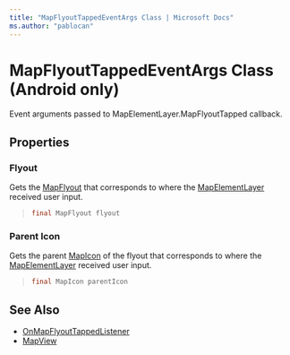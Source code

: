 ```yaml
---
title: "MapFlyoutTappedEventArgs Class | Microsoft Docs"
ms.author: "pablocan"
---
```


# MapFlyoutTappedEventArgs Class (Android only)

Event arguments passed to MapElementLayer.MapFlyoutTapped callback.

## Properties

### Flyout

Gets the [MapFlyout](../MapFlyout-class.md) that corresponds to where the [MapElementLayer](../MapElementLayer-class.md) received user input.

>```java
> final MapFlyout flyout
>```

### Parent Icon

Gets the parent [MapIcon](../MapIcon-class.md) of the flyout that corresponds to where the [MapElementLayer](../MapElementLayer-class.md) received user input.

>```java
> final MapIcon parentIcon
>```

## See Also

* [OnMapFlyoutTappedListener](OnMapFlyoutTappedListener-interface.md)
* [MapView](../MapView-class.md)